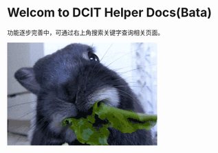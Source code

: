 # Welcom to DCIT Helper Docs(Bata)

功能逐步完善中，可通过右上角搜索关键字查询相关页面。

<img src="images/temp.gif" alt="temp.gif" />
